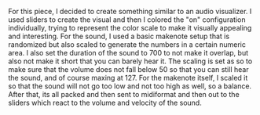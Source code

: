 For this piece, I decided to create something similar to an audio visualizer. I used sliders to create the visual and then I
colored the "on" configuration individually, trying to represent the color scale to make it visually appealing and interesting. 
For the sound, I used a basic makenote setup that is randomized but also scaled to generate the numbers in a certain numeric area. I also
set the duration of the sound to 700 to not make it overlap, but also not make it short that you can barely hear it. The scaling is set as 
so to make sure that the volume does not fall below 50 so that you can still hear the sound, and of course maxing at 127. For the makenote 
itself, I scaled it so that the sound will not go too low and not too high as well, so a balance. After that, its all packed and then sent
to midiformat and then out to the sliders which react to the volume and velocity of the sound. 
